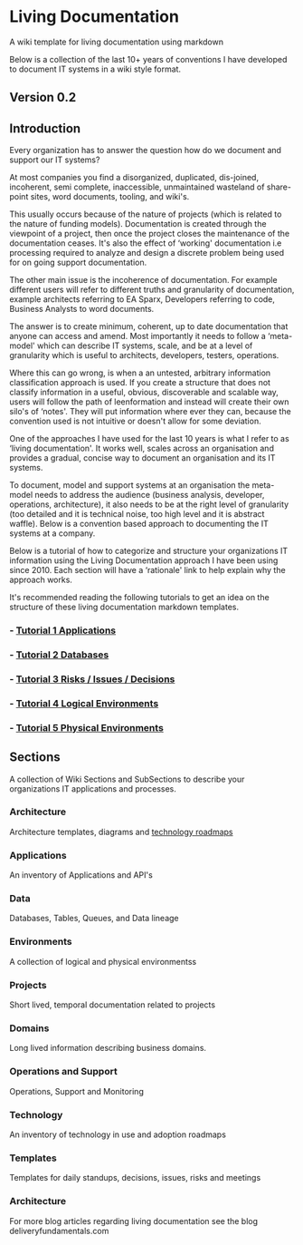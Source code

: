 # Living Documentation

A wiki template for living documentation using markdown

Below is a collection of the last 10+ years of conventions I have developed to document IT systems in a wiki style format.

## Version 0.2

## Introduction

Every organization has to answer the question how do we document and support our IT systems?

At most companies you find a disorganized, duplicated, dis-joined, incoherent, semi complete, inaccessible, unmaintained wasteland of share-point sites, word documents, tooling, and wiki's.

This usually occurs because of the nature of projects (which is related to the nature of funding models). Documentation is created through the viewpoint of a project, then once the project closes the maintenance of the documentation ceases. It's also the effect of ‘working' documentation i.e processing required to analyze and design a discrete problem being used for on going support documentation.

The other main issue is the incoherence of documentation. For example different users will refer to different truths and granularity of documentation, example architects referring to EA Sparx, Developers referring to code, Business Analysts to word documents.

The answer is to create minimum, coherent, up to date documentation that anyone can access and amend. Most importantly it needs to follow a ‘meta-model' which can describe IT systems, scale, and be at a level of granularity which is useful to architects, developers, testers, operations.

Where this can go wrong, is when a an untested, arbitrary information classification approach is used. If you create a structure that does not classify information in a useful, obvious, discoverable and scalable way, users will follow the path of leenformation and instead will create their own silo's of ‘notes'. They will put information where ever they can, because the convention used is not intuitive or doesn't allow for some deviation.

One of the approaches I have used for the last 10 years is what I refer to as ‘living documentation'. It works well, scales across an organisation and provides a gradual, concise way to document an organisation and its IT systems.

To document, model and support systems at an organisation the meta-model needs to address the audience (business analysis, developer, operations, architecture), it also needs to be at the right level of granularity (too detailed and it is technical noise, too high level and it is abstract waffle). Below is a convention based approach to documenting the IT systems at a company.

Below is a tutorial of how to categorize and structure your organizations IT information using the Living Documentation approach I have been using since 2010. Each section will have a ‘rationale' link to help explain why the approach works.

It's recommended reading the following tutorials to get an idea on the structure of these living documentation markdown templates.

### - [Tutorial 1 Applications](/Tutorials/1-applications.md)
### - [Tutorial 2 Databases](/Tutorials/2-databases.md)
### - [Tutorial 3 Risks / Issues / Decisions ](/Tutorials/3-risks-issues-decisions.md)
### - [Tutorial 4 Logical Environments ](/Tutorials/4-logical-environments.md)
### - [Tutorial 5 Physical Environments ](/Tutorials/5-physical-environments.md)


## Sections

A collection of Wiki Sections and SubSections to describe your organizations IT applications and processes.

### Architecture

Architecture templates, diagrams and  [technology roadmaps ](/Architecture/technology-roadmap.md)

### Applications

An inventory of Applications and API's

### Data

Databases, Tables, Queues, and Data lineage

### Environments

A collection of logical and physical environmentss

### Projects

Short lived, temporal documentation related to projects

### Domains

Long lived information describing business domains.

### Operations and Support

Operations, Support and Monitoring

### Technology

An inventory of technology in use and adoption roadmaps

### Templates

Templates for daily standups, decisions, issues, risks and meetings

### Architecture

For more blog articles regarding living documentation see the blog deliveryfundamentals.com
